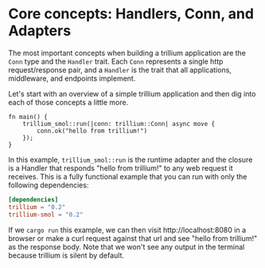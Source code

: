# Core concepts: Handlers, Conn, and Adapters

The most important concepts when building a trillium application are
the `Conn` type and the `Handler` trait. Each `Conn` represents a
single http request/response pair, and a `Handler` is the trait that
all applications, middleware, and endpoints implement.

Let's start with an overview of a simple trillium application and then
dig into each of those concepts a little more.

```rust,noplaypen
fn main() {
    trillium_smol::run(|conn: trillium::Conn| async move {
        conn.ok("hello from trillium!")
    });
}
```

In this example, `trillium_smol::run` is the runtime adapter and the
closure is a Handler that responds "hello from trillium!" to any web
request it receives. This is a fully functional example that you can
run with only the following dependencies:

```toml
[dependencies]
trillium = "0.2"
trillium-smol = "0.2"
```

If we `cargo run` this example, we can then visit
http://localhost:8080 in a browser or make a curl request against that
url and see "hello from trillium!" as the response body. Note that we
won't see any output in the terminal because trillium is silent by
default.
